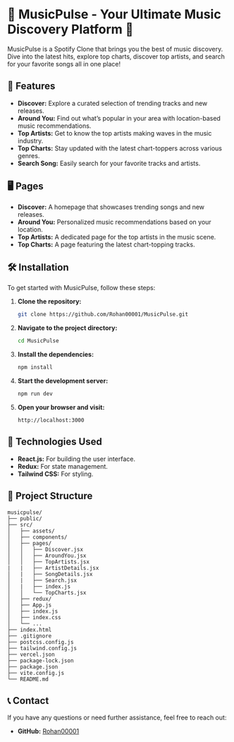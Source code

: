 # 🎵 MusicPulse - Your Ultimate Music Discovery Platform 🎵

MusicPulse is a Spotify Clone that brings you the best of music discovery. Dive into the latest hits, explore top charts, discover top artists, and search for your favorite songs all in one place!

## 🚀 Features

- **Discover:** Explore a curated selection of trending tracks and new releases.
- **Around You:** Find out what’s popular in your area with location-based music recommendations.
- **Top Artists:** Get to know the top artists making waves in the music industry.
- **Top Charts:** Stay updated with the latest chart-toppers across various genres.
- **Search Song:** Easily search for your favorite tracks and artists.

## 🖥️ Pages

- **Discover:** A homepage that showcases trending songs and new releases.
- **Around You:** Personalized music recommendations based on your location.
- **Top Artists:** A dedicated page for the top artists in the music scene.
- **Top Charts:** A page featuring the latest chart-topping tracks.

## 🛠️ Installation

To get started with MusicPulse, follow these steps:

1. **Clone the repository:**

      ```bash
      git clone https://github.com/Rohan00001/MusicPulse.git
      ```

2. **Navigate to the project directory:**

      ```bash
      cd MusicPulse 
      ```

3. **Install the dependencies:**

   ```bash
   npm install
   ```

4. **Start the development server:**

   ```bash
   npm run dev
   ```

5. **Open your browser and visit:**

   ```
   http://localhost:3000
   ```

## 🧩 Technologies Used

- **React.js:** For building the user interface.
- **Redux:** For state management.
- **Tailwind CSS:** For styling.

## 📄 Project Structure

```
musicpulse/
├── public/
├── src/
│   ├── assets/
│   ├── components/
│   ├── pages/
│   │   ├── Discover.jsx
│   │   ├── AroundYou.jsx
│   │   ├── TopArtists.jsx
|   |   ├── ArtistDetails.jsx
│   |   ├── SongDetails.jsx
│   |   ├── Search.jsx
│   |   ├── index.js
│   │   └── TopCharts.jsx
│   ├── redux/
│   ├── App.js
│   ├── index.js
│   ├── index.css
│   └── ...
├── index.html
├── .gitignore
├── postcss.config.js
├── tailwind.config.js
├── vercel.json
├── package-lock.json
├── package.json
├── vite.config.js
└── README.md
```

## 📞 Contact

If you have any questions or need further assistance, feel free to reach out:

- **GitHub:** [Rohan00001](https://github.com/Rohan00001)
